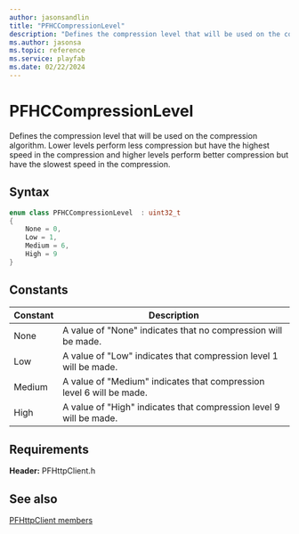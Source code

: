 ```yaml
---
author: jasonsandlin
title: "PFHCCompressionLevel"
description: "Defines the compression level that will be used on the compression algorithm. Lower levels perform less compression but have the highest speed in the compression and higher levels perform better compression but have the slowest speed in the compression."
ms.author: jasonsa
ms.topic: reference
ms.service: playfab
ms.date: 02/22/2024
---
```


# PFHCCompressionLevel  

Defines the compression level that will be used on the compression algorithm. Lower levels perform less compression but have the highest speed in the compression and higher levels perform better compression but have the slowest speed in the compression.    

## Syntax  
  
```cpp
enum class PFHCCompressionLevel  : uint32_t  
{  
    None = 0,  
    Low = 1,  
    Medium = 6,  
    High = 9  
}  
```  
  
## Constants  
  
| Constant | Description |
| --- | --- |
| None | A value of "None" indicates that no compression will be made. |  
| Low | A value of "Low" indicates that compression level 1 will be made. |  
| Medium | A value of "Medium" indicates that compression level 6 will be made. |  
| High | A value of "High" indicates that compression level 9 will be made. |  
  
  
## Requirements  
  
**Header:** PFHttpClient.h
  
## See also  
[PFHttpClient members](../pfhttpclient_members.md)  

  
  

